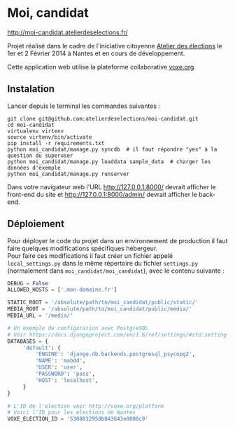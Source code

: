 Moi, candidat
=============

http://moi-candidat.atelierdeselections.fr/

Projet réalisé dans le cadre de l'iniciative citoyenne [Atelier des élections](http://atelierdeselections.fr/) le 1er et 2 Février 2014 à Nantes et en cours de développement.

Cette application web utilise la plateforme collaborative [voxe.org](http://voxe.org/).

Instalation
-----------

Lancer depuis le terminal les commandes suivantes :

    git clone git@github.com:atelierdeselections/moi-candidat.git
    cd moi-candidat
    virtualenv virtenv
    source virtenv/bin/activate
    pip install -r requirements.txt
    python moi_candidat/manage.py syncdb  # il faut répondre "yes" à la question du superuser
    python moi_candidat/manage.py loaddata sample_data  # charger les données d'exemple 
    python moi_candidat/manage.py runserver

Dans votre navigateur web l'URL http://127.0.0.1:8000/ devrait afficher le front-end du site
et http://127.0.0.1:8000/admin/ devrait afficher le back-end.

Déploiement
-----------

Pour déployer le code du projet dans un environnement de production il faut faire quelques modifications spécifiques hébergeur.  
Pour faire ces modifications il faut créer un fichier appelé `local_settings.py` dans le même répertoire du fichier `settings.py` (normalement dans `moi_candidat/moi_candidat`), avec le contenu suivante :

```python
DEBUG = False
ALLOWED_HOSTS = ['.mon-domaine.fr']

STATIC_ROOT = '/absolute/path/to/moi_candidat/public/static/'
MEDIA_ROOT = '/absolute/path/to/moi_candidat/public/media/'
MEDIA_URL = '/media/'

# Un exemple de configuration avec PostgreSQL
# Voir https://docs.djangoproject.com/en/1.6/ref/settings/#std:setting-DATABASES
DATABASES = {
     'default': {
         'ENGINE': 'django.db.backends.postgresql_psycopg2',
         'NAME': 'mabdd',
         'USER': 'user',
         'PASSWORD': 'pass',
         'HOST': 'localhost',
     }
}

# L'ID de l'election voir http://voxe.org/platform
# Voici l'ID pour les elections de Nantes
VOXE_ELECTION_ID = '5308832950b843643e0000c9'

```
